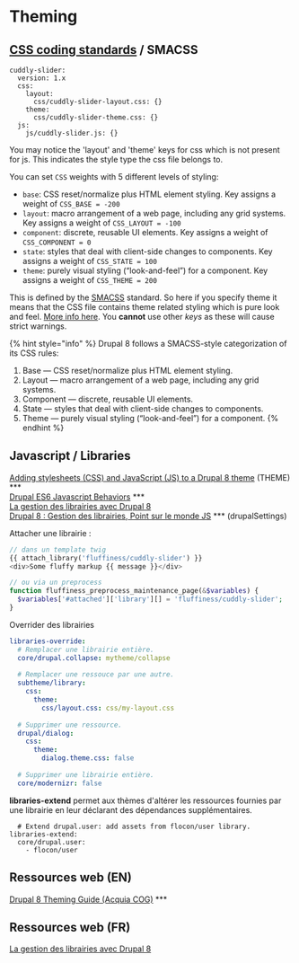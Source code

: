 # Theming

## [CSS coding standards](https://www.drupal.org/docs/develop/standards/css/css-coding-standards) / SMACSS

```text
cuddly-slider:
  version: 1.x
  css:
    layout:
      css/cuddly-slider-layout.css: {}
    theme:
      css/cuddly-slider-theme.css: {}
  js:
    js/cuddly-slider.js: {}
```

You may notice the 'layout' and 'theme' keys for css which is not present for js. This indicates the style type the css file belongs to.

You can set `CSS` weights with 5 different levels of styling:

* `base`: CSS reset/normalize plus HTML element styling. Key assigns a weight of `CSS_BASE = -200`
* `layout`: macro arrangement of a web page, including any grid systems. Key assigns a weight of `CSS_LAYOUT = -100`
* `component`: discrete, reusable UI elements. Key assigns a weight of `CSS_COMPONENT = 0`
* `state`: styles that deal with client-side changes to components. Key assigns a weight of `CSS_STATE = 100`
* `theme`: purely visual styling \(“look-and-feel”\) for a component. Key assigns a weight of `CSS_THEME = 200`

This is defined by the [SMACSS](https://smacss.com/) standard. So here if you specify theme it means that the CSS file contains theme related styling which is pure look and feel. [More info here](https://www.drupal.org/node/1887922). You **cannot** use other _keys_ as these will cause strict warnings.

{% hint style="info" %}
Drupal 8 follows a SMACSS-style categorization of its CSS rules:

1. Base — CSS reset/normalize plus HTML element styling.
2. Layout — macro arrangement of a web page, including any grid systems.
3. Component — discrete, reusable UI elements.
4. State — styles that deal with client-side changes to components.
5. Theme — purely visual styling \(“look-and-feel”\) for a component.
{% endhint %}

## Javascript / Libraries

[Adding stylesheets \(CSS\) and JavaScript \(JS\) to a Drupal 8 theme](https://www.drupal.org/docs/8/theming/adding-stylesheets-css-and-javascript-js-to-a-drupal-8-theme#all-pages) \(THEME\) \*\*\*  
[Drupal ES6 Javascript Behaviors](http://slidedeck.io/danielbeeke/drupal-javascript-behaviors) \*\*\*  
[La gestion des librairies avec Drupal 8](https://www.flocondetoile.fr/blog/la-gestion-des-librairies-avec-drupal-8)  
[Drupal 8 : Gestion des librairies, Point sur le monde JS](https://happyculture.coop/blog/drupal-8-gestion-des-librairies-point-sur-le-monde-js) \*\*\* \(drupalSettings\)

Attacher une librairie :

```php
// dans un template twig
{{ attach_library('fluffiness/cuddly-slider') }}
<div>Some fluffy markup {{ message }}</div>

// ou via un preprocess
function fluffiness_preprocess_maintenance_page(&$variables) {
  $variables['#attached']['library'][] = 'fluffiness/cuddly-slider';
}
```

Overrider des librairies

```yaml
libraries-override:
  # Remplacer une librairie entière.
  core/drupal.collapse: mytheme/collapse
  
  # Remplacer une ressouce par une autre.
  subtheme/library:
    css:
      theme:
        css/layout.css: css/my-layout.css
  
  # Supprimer une ressource.
  drupal/dialog:
    css:
      theme:
        dialog.theme.css: false
  
  # Supprimer une librairie entière.
  core/modernizr: false
```

**libraries-extend** permet aux thèmes d'altérer les ressources fournies par une librairie en leur déclarant des dépendances supplémentaires.

```text
  # Extend drupal.user: add assets from flocon/user library.
libraries-extend:
  core/drupal.user: 
    - flocon/user
```

## Ressources web \(EN\)

[Drupal 8 Theming Guide \(Acquia COG\)](https://github.com/acquia-pso/cog/tree/8.x-1.x/starterkit/_theming-guide) \*\*\*

## Ressources web \(FR\)

[La gestion des librairies avec Drupal 8](https://www.flocondetoile.fr/blog/la-gestion-des-librairies-avec-drupal-8)



